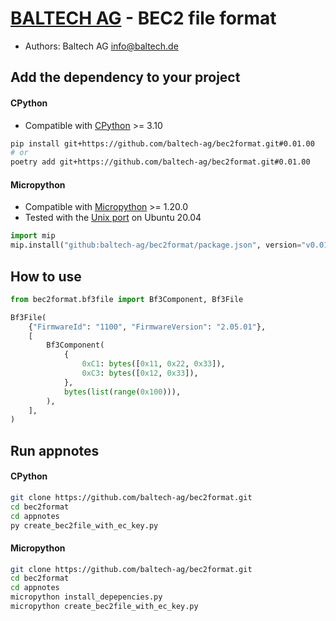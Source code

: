 # [BALTECH AG](https://www.baltech.de/?lang=en) - BEC2 file format

* Authors: Baltech AG <info@baltech.de>

## Add the dependency to your project

#### CPython

* Compatible with [CPython](https://www.python.org/) >= 3.10

```bash
pip install git+https://github.com/baltech-ag/bec2format.git#0.01.00
# or
poetry add git+https://github.com/baltech-ag/bec2format.git#0.01.00
```

#### Micropython

* Compatible with [Micropython](https://micropython.org/) >= 1.20.0
* Tested with the [Unix port](https://github.com/micropython/micropython/tree/v1.20.0/ports/unix) on Ubuntu 20.04

```python
import mip
mip.install("github:baltech-ag/bec2format/package.json", version="v0.01.00")
```

## How to use

```python
from bec2format.bf3file import Bf3Component, Bf3File

Bf3File(
    {"FirmwareId": "1100", "FirmwareVersion": "2.05.01"},
    [
        Bf3Component(
            {
                0xC1: bytes([0x11, 0x22, 0x33]), 
                0xC3: bytes([0x12, 0x33]),
            },
            bytes(list(range(0x100))),
        ),
    ],
)
```

## Run appnotes

#### CPython

```bash
git clone https://github.com/baltech-ag/bec2format.git
cd bec2format
cd appnotes
py create_bec2file_with_ec_key.py
```

#### Micropython

```bash
git clone https://github.com/baltech-ag/bec2format.git
cd bec2format
cd appnotes
micropython install_depepencies.py
micropython create_bec2file_with_ec_key.py
```

